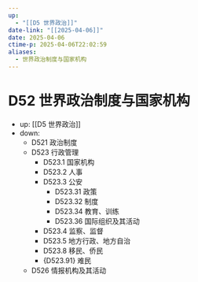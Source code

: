 ```yaml
---
up:
  - "[[D5 世界政治]]"
date-link: "[[2025-04-06]]"
date: 2025-04-06
ctime-p: 2025-04-06T22:02:59
aliases:
  - 世界政治制度与国家机构
---
```


# D52 世界政治制度与国家机构

- up: [[D5 世界政治]]
- down:	
	- D521 政治制度
	- D523 行政管理
		- D523.1 国家机构
		- D523.2 人事
		- D523.3 公安
			- D523.31 政策
			- D523.32 制度
			- D523.34 教育、训练
			- D523.36 国际组织及其活动
		- D523.4 监察、监督
		- D523.5 地方行政、地方自治
		- D523.8 移民、侨民
		- {D523.91} 难民
	- D526 情报机构及其活动
	
